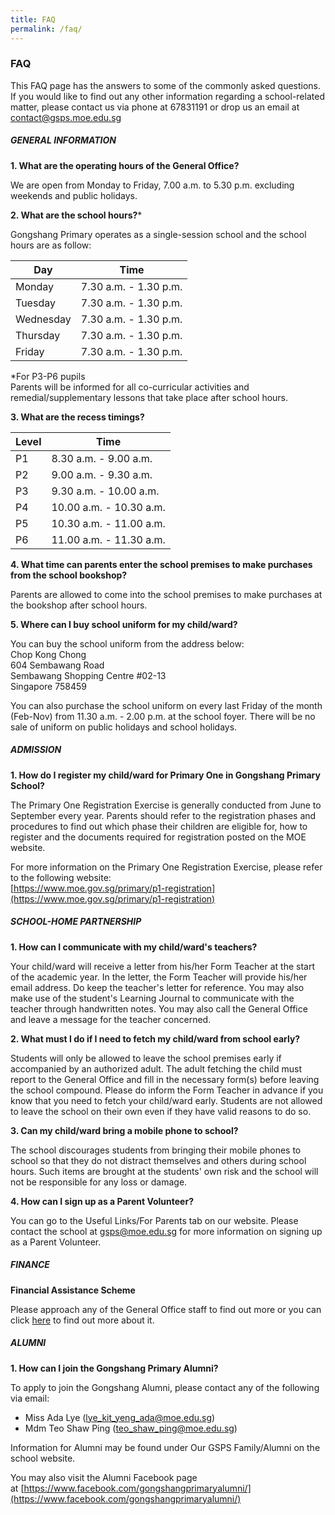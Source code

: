 ```yaml
---
title: FAQ
permalink: /faq/
---
```

### **FAQ**

This FAQ page has the answers to some of the commonly asked questions. If you would like to find out any other information regarding a school-related matter, please contact us via phone at 67831191 or drop us an email at [contact@gsps.moe.edu.sg](mailto:contact@gsps.moe.edu.sg)

#####  **GENERAL INFORMATION**

**1. What are the operating hours of the General Office?**

We are open from Monday to Friday, 7.00 a.m. to 5.30 p.m. excluding weekends and public holidays.

**2. What are the school hours?*** 

Gongshang Primary operates as a single-session school and the school hours are as follow:

|Day | Time|
|---|---|
| Monday | 7.30 a.m. - 1.30 p.m.  |
|  Tuesday | 7.30 a.m. - 1.30 p.m. |
|  Wednesday | 7.30 a.m. - 1.30 p.m. 
| Thursday | 7.30 a.m. - 1.30 p.m.  |
|  Friday | 7.30 a.m. - 1.30 p.m.  |

*For P3-P6 pupils<br>
Parents will be informed for all co-curricular activities and remedial/supplementary lessons that take place after school hours.

**3. What are the recess timings?**

| Level | Time | 
| -------- | -------- | 
| P1    | 8.30 a.m. - 9.00 a.m.     | 
| P2     | 9.00 a.m. - 9.30 a.m.     | 
| P3     | 9.30 a.m. - 10.00 a.m.     | 
| P4     | 10.00 a.m. - 10.30 a.m.     | 
| P5    | 10.30 a.m. - 11.00 a.m.     | 
| P6    | 11.00 a.m. - 11.30 a.m.     | 


**4. What time can parents enter the school premises to make purchases from the school bookshop?**

Parents are allowed to come into the school premises to make purchases at the bookshop after school hours. 

**5. Where can I buy school uniform for my child/ward?**

You can buy the school uniform from the address below:<br>
Chop Kong Chong<br>
604 Sembawang Road<br>
Sembawang Shopping Centre #02-13<br>
Singapore 758459

You can also purchase the school uniform on every last Friday of the month (Feb-Nov) from 11.30 a.m. - 2.00 p.m. at the school foyer. There will be no sale of uniform on public holidays and school holidays.

##### **ADMISSION**

**1. How do I register my child/ward for Primary One in Gongshang Primary School?**

The Primary One Registration Exercise is generally conducted from June to September every year. Parents should refer to the registration phases and procedures to find out which phase their children are eligible for, how to register and the documents required for registration posted on the MOE website.

For more information on the Primary One Registration Exercise, please refer to the following website:  
[https://www.moe.gov.sg/primary/p1-registration](https://www.moe.gov.sg/primary/p1-registration)

##### **SCHOOL-HOME PARTNERSHIP**

**1. How can I communicate with my child/ward's teachers?**

Your child/ward will receive a letter from his/her Form Teacher at the start of the academic year. In the letter, the Form Teacher will provide his/her email address. Do keep the teacher's letter for reference. You may also make use of the student's Learning Journal to communicate with the teacher through handwritten notes. You may also call the General Office and leave a message for the teacher concerned.

**2. What must I do if I need to fetch my child/ward from school early?**

 Students will only be allowed to leave the school premises early if accompanied by an authorized adult. The adult fetching the child must report to the General Office and fill in the necessary form(s) before leaving the school compound. Please do inform the Form Teacher in advance if you know that you need to fetch your child/ward early. Students are not allowed to leave the school on their own even if they have valid reasons to do so.

**3. Can my child/ward bring a mobile phone to school?**

The school discourages students from bringing their mobile phones to school so that they do not distract themselves and others during school hours. Such items are brought at the students' own risk and the school will not be responsible for any loss or damage. 

**4. How can I sign up as a Parent Volunteer?**

You can go to the Useful Links/For Parents tab on our website. Please contact the school at gsps@moe.edu.sg for more information on signing up as a Parent Volunteer.

##### **FINANCE**

**Financial Assistance Scheme**

Please approach any of the General Office staff to find out more or you can click [here](https://www.moe.gov.sg/financial-matters/financial-assistance) to find out more about it.

##### **ALUMNI**

**1. How can I join the Gongshang Primary Alumni?**

To apply to join the Gongshang Alumni, please contact any of the following via email:
*   Miss Ada Lye ([lye\_kit\_yeng\_ada@moe.edu.sg](mailto:lye\_kit\_yeng\_ada@moe.edu.sg))
*   Mdm Teo Shaw Ping ([teo\_shaw\_ping@moe.edu.sg](mailto:teo\_shaw\_ping@moe.edu.sg))


Information for Alumni may be found under Our GSPS Family/Alumni on the school website.

You may also visit the Alumni Facebook page at&nbsp;[https://www.facebook.com/gongshangprimaryalumni/](https://www.facebook.com/gongshangprimaryalumni/)